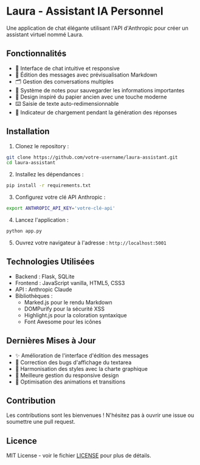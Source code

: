 # Laura - Assistant IA Personnel

Une application de chat élégante utilisant l'API d'Anthropic pour créer un assistant virtuel nommé Laura.

## Fonctionnalités

- 💬 Interface de chat intuitive et responsive
- 📝 Édition des messages avec prévisualisation Markdown
- 🗂️ Gestion des conversations multiples
- 📌 Système de notes pour sauvegarder les informations importantes
- 🎨 Design inspiré du papier ancien avec une touche moderne
- ⌨️ Saisie de texte auto-redimensionnable
- 🔄 Indicateur de chargement pendant la génération des réponses

## Installation

1. Clonez le repository :
```bash
git clone https://github.com/votre-username/laura-assistant.git
cd laura-assistant
```

2. Installez les dépendances :
```bash
pip install -r requirements.txt
```

3. Configurez votre clé API Anthropic :
```bash
export ANTHROPIC_API_KEY='votre-clé-api'
```

4. Lancez l'application :
```bash
python app.py
```

5. Ouvrez votre navigateur à l'adresse : `http://localhost:5001`

## Technologies Utilisées

- Backend : Flask, SQLite
- Frontend : JavaScript vanilla, HTML5, CSS3
- API : Anthropic Claude
- Bibliothèques : 
  - Marked.js pour le rendu Markdown
  - DOMPurify pour la sécurité XSS
  - Highlight.js pour la coloration syntaxique
  - Font Awesome pour les icônes

## Dernières Mises à Jour

- ✨ Amélioration de l'interface d'édition des messages
- 🎯 Correction des bugs d'affichage du textarea
- 🎨 Harmonisation des styles avec la charte graphique
- 📱 Meilleure gestion du responsive design
- 🔄 Optimisation des animations et transitions

## Contribution

Les contributions sont les bienvenues ! N'hésitez pas à ouvrir une issue ou soumettre une pull request.

## Licence

MIT License - voir le fichier [LICENSE](LICENSE) pour plus de détails.
